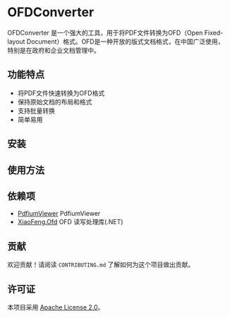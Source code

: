 # OFDConverter

OFDConverter 是一个强大的工具，用于将PDF文件转换为OFD（Open Fixed-layout Document）格式。OFD是一种开放的版式文档格式，在中国广泛使用，特别是在政府和企业文档管理中。

## 功能特点

- 将PDF文件快速转换为OFD格式
- 保持原始文档的布局和格式
- 支持批量转换
- 简单易用

## 安装

 

## 使用方法

 

## 依赖项

- [PdfiumViewer](https://github.com/pvginkel/PdfiumViewer) PdfiumViewer
- [XiaoFeng.Ofd](https://github.com/zhuovi/XiaoFeng.Ofd) OFD 读写处理库(.NET)

## 贡献

欢迎贡献！请阅读 `CONTRIBUTING.md` 了解如何为这个项目做出贡献。

## 许可证

本项目采用 [Apache License 2.0](LICENSE)。


